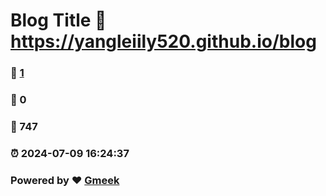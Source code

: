 # Blog Title :link: https://yangleiily520.github.io/blog 
### :page_facing_up: [1](https://yangleiily520.github.io/blog/tag.html) 
### :speech_balloon: 0 
### :hibiscus: 747 
### :alarm_clock: 2024-07-09 16:24:37 
### Powered by :heart: [Gmeek](https://github.com/Meekdai/Gmeek)
